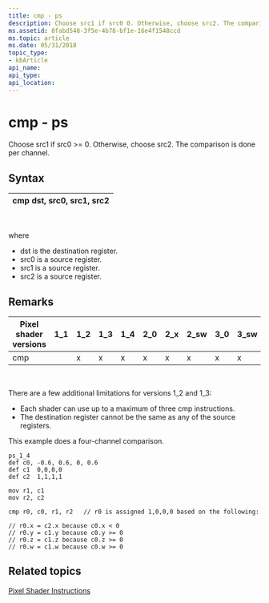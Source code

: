 ```yaml
---
title: cmp - ps
description: Choose src1 if src0 0. Otherwise, choose src2. The comparison is done per channel.
ms.assetid: 8fabd548-3f5e-4b78-bf1e-16e4f1548ccd
ms.topic: article
ms.date: 05/31/2018
topic_type: 
- kbArticle
api_name: 
api_type: 
api_location: 
---
```


# cmp - ps

Choose src1 if src0 >= 0. Otherwise, choose src2. The comparison is done per channel.

## Syntax



| cmp dst, src0, src1, src2 |
|---------------------------|



 

where

-   dst is the destination register.
-   src0 is a source register.
-   src1 is a source register.
-   src2 is a source register.

## Remarks



| Pixel shader versions | 1\_1 | 1\_2 | 1\_3 | 1\_4 | 2\_0 | 2\_x | 2\_sw | 3\_0 | 3\_sw |
|-----------------------|------|------|------|------|------|------|-------|------|-------|
| cmp                   |      | x    | x    | x    | x    | x    | x     | x    | x     |



 

There are a few additional limitations for versions 1\_2 and 1\_3:

-   Each shader can use up to a maximum of three cmp instructions.
-   The destination register cannot be the same as any of the source registers.

This example does a four-channel comparison.


```
ps_1_4
def c0, -0.6, 0.6, 0, 0.6
def c1  0,0,0,0
def c2  1,1,1,1

mov r1, c1
mov r2, c2

cmp r0, c0, r1, r2   // r0 is assigned 1,0,0,0 based on the following:

// r0.x = c2.x because c0.x < 0
// r0.y = c1.y because c0.y >= 0
// r0.z = c1.z because c0.z >= 0
// r0.w = c1.w because c0.w >= 0
```



## Related topics

<dl> <dt>

[Pixel Shader Instructions](dx9-graphics-reference-asm-ps-instructions.md)
</dt> </dl>

 

 




